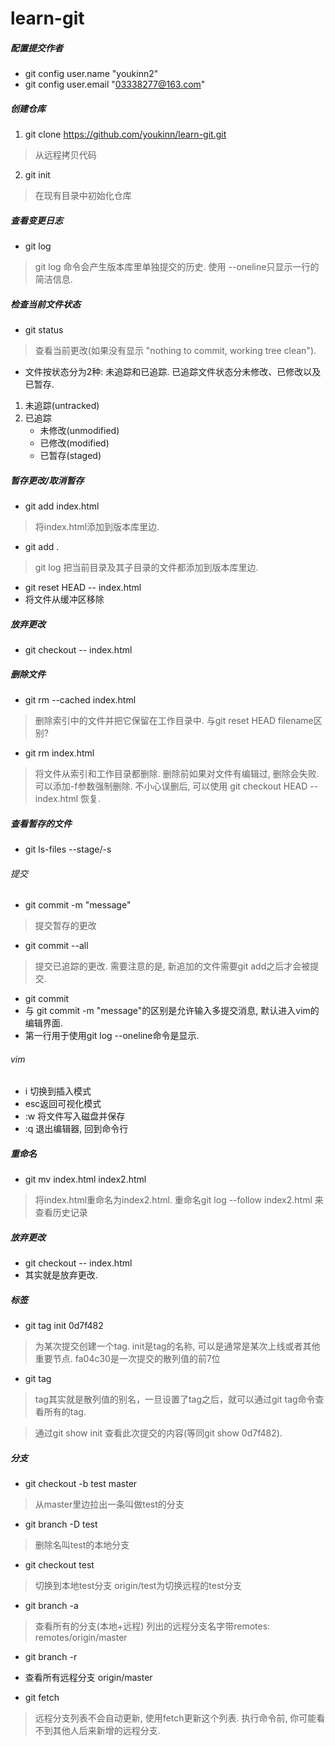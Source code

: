 # learn-git

##### 配置提交作者
- git config user.name "youkinn2"
- git config user.email "03338277@163.com"

##### 创建仓库
1. git clone https://github.com/youkinn/learn-git.git
> 从远程拷贝代码

2. git init
> 在现有目录中初始化仓库

##### 查看变更日志
- git log
> git log 命令会产生版本库里单独提交的历史.
> 使用 --oneline只显示一行的简洁信息.

##### 检查当前文件状态
- git status
> 查看当前更改(如果没有显示 "nothing to commit, working tree clean").

- 文件按状态分为2种: 未追踪和已追踪. 已追踪文件状态分未修改、已修改以及已暂存.
1. 未追踪(untracked)
2. 已追踪
    - 未修改(unmodified)
    - 已修改(modified)
    - 已暂存(staged)
 
##### 暂存更改/取消暂存
- git add index.html
> 将index.html添加到版本库里边.

- git add .
> git log 把当前目录及其子目录的文件都添加到版本库里边.

- git reset HEAD -- index.html
- 将文件从缓冲区移除

##### 放弃更改
- git checkout -- index.html


##### 删除文件
- git rm --cached index.html
> 删除索引中的文件并把它保留在工作目录中. 与git reset HEAD filename区别?

- git rm index.html
> 将文件从索引和工作目录都删除. 删除前如果对文件有编辑过, 删除会失败. 可以添加-f参数强制删除.
> 不小心误删后, 可以使用 git checkout HEAD -- index.html 恢复.

##### 查看暂存的文件
- git ls-files --stage/-s

###### 提交
- git commit -m "message"
> 提交暂存的更改

- git commit --all
> 提交已追踪的更改. 需要注意的是, 新追加的文件需要git add之后才会被提交.

- git commit
- 与 git commit -m "message"的区别是允许输入多提交消息, 默认进入vim的编辑界面.
- 第一行用于使用git log --oneline命令是显示.

###### vim
- i 切换到插入模式
- esc返回可视化模式
- :w 将文件写入磁盘并保存
- :q 退出编辑器, 回到命令行

##### 重命名
- git mv index.html index2.html
> 将index.html重命名为index2.html. 
> 重命名git log --follow index2.html 来查看历史记录

##### 放弃更改
- git checkout -- index.html
- 其实就是放弃更改.

##### 标签
- git tag init 0d7f482
> 为某次提交创建一个tag. init是tag的名称, 可以是通常是某次上线或者其他重要节点. 
> fa04c30是一次提交的散列值的前7位

- git tag
> tag其实就是散列值的别名，一旦设置了tag之后，就可以通过git tag命令查看所有的tag.

> 通过git show init 查看此次提交的内容(等同git show 0d7f482).


##### 分支
- git checkout -b test master
> 从master里边拉出一条叫做test的分支

- git branch -D test
> 删除名叫test的本地分支

- git checkout test
> 切换到本地test分支 origin/test为切换远程的test分支

- git branch -a
> 查看所有的分支(本地+远程) 列出的远程分支名字带remotes: remotes/origin/master

- git branch -r
- 查看所有远程分支 origin/master

- git fetch
> 远程分支列表不会自动更新, 使用fetch更新这个列表.
> 执行命令前, 你可能看不到其他人后来新增的远程分支.
